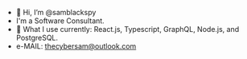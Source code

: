 - 👋 Hi, I’m @samblackspy
- I'm a Software Consultant.
- 👀 What I use currently: React.js, Typescript, GraphQL, Node.js, and PostgreSQL.
- e-MAIL: thecybersam@outlook.com
<!---
samblackspy/samblackspy is a ✨ special ✨ repository because its `README.md` (this file) appears on your GitHub profile.
You can click the Preview link to take a look at your changes.
--->
